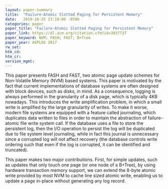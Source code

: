 ```yaml
---
layout: paper-summary
title:  "Failure-Atomic Slotted Paging for Persistent Memory"
date:   2019-10-25 23:10:00 -0500
categories: paper
paper_title: "Failure-Atomic Slotted Paging for Persistent Memory"
paper_link: https://dl.acm.org/citation.cfm?id=3037737
paper_keyword: NVM; FASH; FAST; B+Tree
paper_year: ASPLOS 2017
rw_set: 
htm_cd: 
htm_cr: 
version_mgmt: 
---
```


This paper presents FASH and FAST, two atomic page update schemes for Non-Volatile Memory (NVM) based systems. This paper 
is motivated by the fact that current implementations of database systems are often designed with block devices, such
as disks, in mind. As a consequence, logging is always performed in the granularity of a disk page, which is typically
4KB nowadays. This introduces the write amplification problem, in which a small write is amplified by the large granularity
of writes. To make it worse, modern file systems are equipped with a feature called journaling, which duplicates data 
written to files in order to maintain the abstraction of failure-atomic file write system call. If the database uses a file to
store the persistent log, then the I/O operation to persist the log will be duplicated due to file system level journaling,
while in fact this journal is unnecessary since a corrupted log will not affect recovery (the database controls write ordering
such that even if the log is corrupted, it can be identified and truncated).

This paper makes two major contributions. First, for simple updates, such as updates that only touch one page (or one node
of a B+Tree), by using hardware transaction memory support, we can extend the 8-byte atomic write provided by most NVM
to cache line sized atomic write, enabling us to update a page in-place without generating any log record.